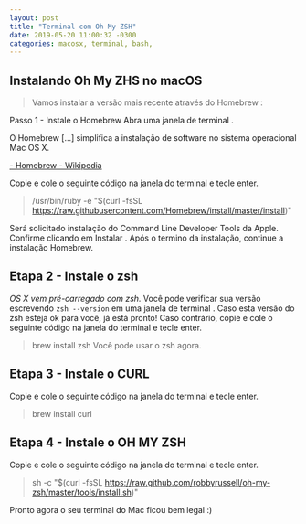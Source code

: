 ```yaml
--- 
layout: post
title: "Terminal com Oh My ZSH" 
date: 2019-05-20 11:00:32 -0300 
categories: macosx, terminal, bash,
---
```



## Instalando Oh My ZHS no macOS


> Vamos instalar a versão mais recente através do Homebrew :

Passo 1 - Instale o Homebrew
Abra uma janela de terminal .

O Homebrew [...] simplifica a instalação de software no sistema operacional Mac OS X.

[- Homebrew - Wikipedia](http://en.wikipedia.org/wiki/Homebrew_%28package_management_software%29)

Copie e cole o seguinte código na janela do terminal e tecle enter.

> /usr/bin/ruby -e "$(curl -fsSL https://raw.githubusercontent.com/Homebrew/install/master/install)"

Será solicitado instalação do Command Line Developer Tools da Apple. Confirme clicando em Instalar . Após o termino da instalação, continue a instalação Homebrew.

## Etapa 2 - Instale o zsh
*OS X vem pré-carregado com zsh.*
Você pode verificar sua versão escrevendo `zsh --version` em uma janela de terminal . 
Caso esta versão do zsh esteja ok para você, já está pronto! 
Caso contrário, copie e cole o seguinte código na janela do terminal e tecle enter.

> brew install zsh
Você pode usar o zsh agora.

## Etapa 3 - Instale o CURL
Copie e cole o seguinte código na janela do terminal e tecle enter.

> brew install curl

## Etapa 4 - Instale o OH MY ZSH
Copie e cole o seguinte código na janela do terminal e tecle enter.

> sh -c "$(curl -fsSL https://raw.github.com/robbyrussell/oh-my-zsh/master/tools/install.sh)"

Pronto agora o seu terminal do Mac ficou bem legal :)
